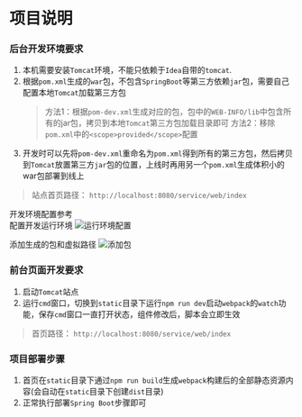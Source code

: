 项目说明
====

### 后台开发环境要求
1. 本机需要安装`Tomcat`环境，不能只依赖于`Idea`自带的`tomcat`.
2. 根据`pom.xml`生成的`war`包，不包含`SpringBoot`等第三方依赖`jar`包，需要自己配置本地`Tomcat`加载第三方包
   > 方法1：根据`pom-dev.xml`生成对应的包，包中的`WEB-INFO/lib`中包含所有的jar包，拷贝到本地`Tomcat`第三方包加载目录即可
   > 方法2：移除`pom.xml`中的`<scope>provided</scope>`配置
3. 开发时可以先将`pom-dev.xml`重命名为`pom.xml`得到所有的第三方包，然后拷贝到`Tomcat`放置第三方`jar`包的位置，上线时再用另一个`pom.xml`生成体积小的war包部署到线上
> 站点首页路径： `http://localhost:8080/service/web/index`

开发环境配置参考   
配置开发运行环境
![运行环境配置](https://note.youdao.com/yws/public/resource/a238736788faffb35352a92fcefde4aa/xmlnote/31984B14E366447CAB932937E6DEA105/21011)    

添加生成的包和虚拟路径
![添加包](https://note.youdao.com/yws/public/resource/a238736788faffb35352a92fcefde4aa/xmlnote/3D118B3568BC4832838F15D7C0C2460E/21014)

### 前台页面开发要求
1. 启动`Tomcat`站点
2. 运行`cmd`窗口，切换到`static`目录下运行`npm run dev`启动`webpack`的`watch`功能，保存`cmd`窗口一直打开状态，组件修改后，脚本会立即生效
> 首页路径： `http://localhost:8080/service/web/index`

### 项目部署步骤
1. 首页在`static`目录下通过`npm run build`生成`webpack`构建后的全部静态资源内容(会自动在`static`目录下创建`dist`目录)
3. 正常执行部署`Spring Boot`步骤即可
